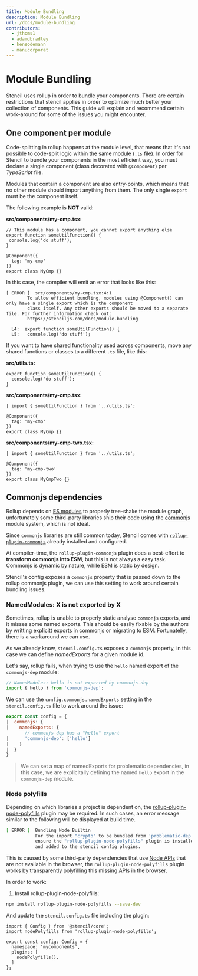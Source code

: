 ```yaml
---
title: Module Bundling
description: Module Bundling
url: /docs/module-bundling
contributors:
  - jthoms1
  - adamdbradley
  - kensodemann
  - manucorporat
---
```


# Module Bundling

Stencil uses rollup in order to bundle your components. There are certain restrictions that stencil applies in order to optimize much better your collection of components. This guide will explain and recommend certain work-around for some of the issues you might encounter.

## One component per module

Code-splitting in rollup happens at the module level, that means that it's not possible to code-split logic within the same module (`.ts` file). In order for Stencil to bundle your components in the most efficient way, you must declare a single component (class decorated with `@Component`) per *TypeScript* file.

Modules that contain a component are also entry-points, which means that no other module should import anything from them. The only single `export` must be the component itself.

The following example is **NOT** valid:

**src/components/my-cmp.tsx:**
```tsx
// This module has a component, you cannot export anything else
export function someUtilFunction() {
 console.log('do stuff');
}

@Component({
  tag: 'my-cmp'
})
export class MyCmp {}
```

In this case, the compiler will emit an error that looks like this:

```
[ ERROR ]  src/components/my-cmp.tsx:4:1
        To allow efficient bundling, modules using @Component() can only have a single export which is the component
        class itself. Any other exports should be moved to a separate file. For further information check out:
        https://stenciljs.com/docs/module-bundling

  L4:  export function someUtilFunction() {
  L5:   console.log('do stuff');
```

If you want to have shared functionality used across components, move any shared functions or classes to a different `.ts` file, like this:

**src/utils.ts:**
```tsx
export function someUtilFunction() {
  console.log('do stuff');
}
```

**src/components/my-cmp.tsx:**
```tsx
| import { someUtilFunction } from '../utils.ts';

@Component({
  tag: 'my-cmp'
})
export class MyCmp {}
```

**src/components/my-cmp-two.tsx:**

```tsx
| import { someUtilFunction } from '../utils.ts';

@Component({
  tag: 'my-cmp-two'
})
export class MyCmpTwo {}
```


## Commonjs dependencies

Rollup depends on [ES modules](https://hacks.mozilla.org/2018/03/es-modules-a-cartoon-deep-dive/) to properly tree-shake the module graph, unfortunately some third-party libraries ship their code using the [commonjs](https://requirejs.org/docs/commonjs.html) module system, which is not ideal.

Since `commonjs` libraries are still common today, Stencil comes with [`rollup-plugin-commonjs`](https://github.com/rollup/rollup-plugin-commonjs) already installed and configured.

At compiler-time, the `rollup-plugin-commonjs` plugin does a best-effort to **transform commonjs into ESM**, but this is not always a easy task. Commonjs is dynamic by nature, while ESM is static by design.

Stencil's config exposes a `commonjs` property that is passed down to the rollup commonjs plugin, we can use this setting to work around certain bundling issues.


### NamedModules: X is not exported by X

Sometimes, rollup is unable to properly static analyse `commonjs` exports, and it misses some named exports. This should be easily fixable by the authors by writting explicitt exports in commonjs or migrating to ESM. Fortunatelly, there is a workaround we can use.

As we already know, `stencil.config.ts` exposes a `commonjs` property, in this case we can  define *namedExports* for a given module id.

Let's say, rollup fails, when trying to use the `hello` named export of the `commonjs-dep` module:

```js
// NamedModules: hello is not exported by commonjs-dep
import { hello } from 'commonjs-dep';
```

We can use the `config.commonjs.namedExports` setting in the `stencil.config.ts` file to work around the issue:

```js
export const config = {
|  commonjs: {
|    namedExports: {
       // commonjs-dep has a "hello" export
|      'commonjs-dep': ['hello']
|    }
|  }
}
```

> We can set a map of namedExports for problematic dependencies, in this case, we are explicitally defining the named `hello` export in the `commonjs-dep` module.


### Node polyfills

Depending on which libraries a project is dependent on, the [rollup-plugin-node-polyfills](https://www.npmjs.com/package/rollup-plugin-node-builtins) plugin may be required. In such cases, an error message similar to the following will be displayed at build time.

```bash
[ ERROR ]  Bundling Node Builtin
           For the import "crypto" to be bundled from 'problematic-dep',
           ensure the "rollup-plugin-node-polyfills" plugin is installed
           and added to the stencil config plugins.
```

This is caused by some third-party dependencies that use [Node APIs](https://nodejs.org/dist/latest-v10.x/docs/api/) that are not available in the browser, the `rollup-plugin-node-polyfills` plugin works by transparently polyfilling this missing APIs in the browser.

In order to work:

1. Install rollup-plugin-node-polyfills:

```bash
npm install rollup-plugin-node-polyfills --save-dev
```

And update the `stencil.config.ts` file including the plugin:

```tsx
import { Config } from '@stencil/core';
import nodePolyfills from 'rollup-plugin-node-polyfills';

export const config: Config = {
  namespace: 'mycomponents',
  plugins: [
    nodePolyfills(),
  ]
};
```
